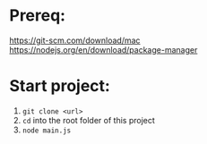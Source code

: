 # Prereq:
https://git-scm.com/download/mac
https://nodejs.org/en/download/package-manager

# Start project:
1. `git clone <url>`
2. `cd` into the root folder of this project
3. `node main.js`
